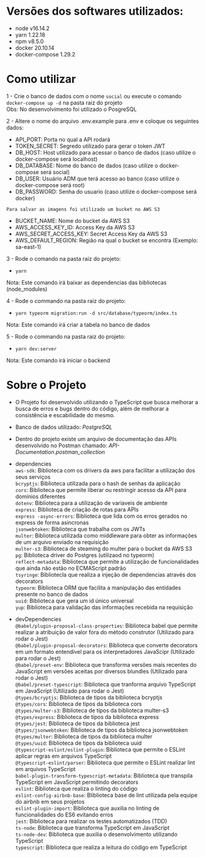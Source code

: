 # Versões dos softwares utilizados:  
  - node v16.14.2  
  - yarn 1.22.18  
  - npm v8.5.0  
  - docker 20.10.14  
  - docker-compose 1.29.2  
  
# Como utilizar
1 -  Crie o banco de dados com o nome ``social`` ou execute o comando ``docker-compose up -d`` na pasta raiz do projeto  
  Obs: No desenvolvimento foi utilizado o PosgreSQL
  
2 - Altere o nome do arquivo .env.example para .env e coloque os seguintes dados:
  - API_PORT: Porta no qual a API rodará  
  - TOKEN_SECRET: Segredo utilizado para gerar o token JWT  
  - DB_HOST: Host utilizado para acessar o banco de dados (caso utilize o docker-compose será localhost)  
  - DB_DATABASE: Nome do banco de dados (caso utilize o docker-compose será social)  
  - DB_USER: Usuário ADM que terá acesso ao banco (caso utilize o docker-compose será root)  
  - DB_PASSWORD: Senha do usuario (caso utilize o docker-compose será docker)  

  ``Para salvar as imagens foi utilizado um bucket no AWS S3``  
  - BUCKET_NAME: Nome do bucket da AWS S3  
  - AWS_ACCESS_KEY_ID: Access Key da AWS S3  
  - AWS_SECRET_ACCESS_KEY: Secret Access Key da AWS S3  
  - AWS_DEFAULT_REGION: Região na qual o bucket se encontra (Exemplo: sa-east-1)  
  
  
3 - Rode o comando na pasta raiz do projeto:  
  - ```yarn```  
  
  Nota: Este comando irá baixar as dependencias das bibliotecas (node_modules)  
  
  
4 - Rode o commando na pasta raiz do projeto:  
  - ```yarn typeorm migration:run -d src/database/typeorm/index.ts```  
  
  Nota: Este comando irá criar a tabela no banco de dados
  
  
5 - Rode o commando na pasta raiz do projeto:  
  - ```yarn dev:server```  
  
  Nota: Este comando irá iniciar o backend  
  
  # Sobre o Projeto
  
  - O Projeto foi desenvolvido utilizando o TypeScript que busca melhorar a busca de erros e bugs dentro do código, além de melhorar a consistência e escabilidade do mesmo. 
  - Banco de dados utilizado: *PostgreSQL* 
  - Dentro do projeto existe um arquivo de documentação das APIs desenvolvido no Postman chamado: *API-Documentation.postman_collection*  
  
 - dependencies  
    ``aws-sdk``:  Biblioteca com os drivers da aws para facilitar a utilização dos seus serviços   
    ``bcryptjs``:  Biblioteca utilizada para o hash de senhas da aplicação  
    ``cors``:  Biblioteca que permite liberar ou restringir acesso da API para domínios diferentes  
    ``dotenv``:  Biblioteca para a utilização de variaveis de ambiente  
    ``express``:  Biblioteca de criação de rotas para APIs  
    ``express -async-errors``:  Biblioteca que lida com os erros gerados no express de forma asincronas  
    ``jsonwebtoken``:  Biblioteca que trabalha com os JWTs  
    ``multer``:  Biblioteca utilizada como middleware para obter as informações de um arquivo enviado na requisição  
    ``multer-s3``:   Biblioteca de steaming do multer para o bucket da AWS S3  
    ``pg``:  Biblioteca driver do Postgres (utilizaod no typeorm)  
    ``reflect-metadata``: Biblioteca que permite a utilização de funcionalidades que ainda não estão no ECMAScript padrão  
    ``tsyringe``:  Bibliotecla que realiza a injeção de dependencias através dos decorators  
    ``typeorm``:  Biblioteca ORM que facilita a manipulação das entidades presente no banco de dados  
    ``uuid``:  Biblioteca que gera um id único universal  
    ``yup``:  Biblioteca para validação das informações recebida na requisição  

- devDependencies  
    ``@babel/plugin-proposal-class-properties``: Biblioteca babel que permite realizar a atribuição de valor fora do método construtor (Utilizado para rodar o Jest)  
    ``@babel/plugin-proposal-decorators``: Biblioteca que converte decorators em um formato entendivel para os interpretadores JavaScipr (Utilizado para rodar o Jest)  
    ``@babel/preset-env``: Biblioteca que transforma versões mais recentes do JavaScript em versões aceitas por diversos blundles (Utilizado para rodar o Jest)  
    ``@babel/preset-typescript``: Biblioteca que tranforma arquivo TypeScript em JavaScript (Utilizado para rodar o Jest)  
    ``@types/bcryptjs``: Biblioteca de tipos da biblioteca bcryptjs  
    ``@types/cors``: Biblioteca de tipos da biblioteca cors  
    ``@types/multer-s3``: Biblioteca de tipos da biblioteca multer-s3  
    ``@types/express``: Biblioteca de tipos da biblioteca express  
    ``@types/jest``: Biblioteca de tipos da biblioteca jest  
    ``@types/jsonwebtoken``: Biblioteca de tipos da biblioteca jsonwebtoken  
    ``@types/multer``: Biblioteca de tipos da biblioteca multer  
    ``@types/uuid``: Biblioteca de tipos da biblioteca uuid  
    ``@typescript-eslint/eslint-plugin``: Biblioteca que permite o ESLint aplicar regras em arquivos TypeScript  
    ``@typescript-eslint/parser``: Biblioteca que permite o ESLint realizar lint em arquivos TypeScript  
    ``babel-plugin-transform-typescript-metadata``: Biblioteca que transpila TypeScript em JavaScript permitindo decorators  
    ``eslint``: Biblioteca que realiza o linting do código  
    ``eslint-config-airbnb-base``: Bliblioteca base de lint utilizada pela equipe do airbnb em seus projetos   
    ``eslint-plugin-import``: Biblioteca que auxilia no linting de funcionalidades do ES6 evitando erros  
    ``jest``: Biblioteca para realizar os testes automatizados (TDD)  
    ``ts-node``: Biblioteca que transforma TypeScript em JavaScript  
    ``ts-node-dev``: Biblioteca que auxilia o desenvolvimento utilizando TypeScript  
    ``typescript``: Biblioteca que realiza a leitura do código em TypeScript  

